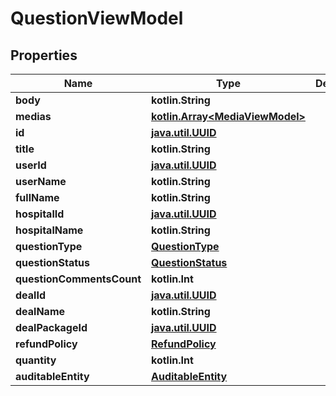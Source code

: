 
# QuestionViewModel

## Properties
Name | Type | Description | Notes
------------ | ------------- | ------------- | -------------
**body** | **kotlin.String** |  |  [optional]
**medias** | [**kotlin.Array&lt;MediaViewModel&gt;**](MediaViewModel.md) |  |  [optional]
**id** | [**java.util.UUID**](java.util.UUID.md) |  |  [optional]
**title** | **kotlin.String** |  |  [optional]
**userId** | [**java.util.UUID**](java.util.UUID.md) |  |  [optional]
**userName** | **kotlin.String** |  |  [optional]
**fullName** | **kotlin.String** |  |  [optional]
**hospitalId** | [**java.util.UUID**](java.util.UUID.md) |  |  [optional]
**hospitalName** | **kotlin.String** |  |  [optional]
**questionType** | [**QuestionType**](QuestionType.md) |  |  [optional]
**questionStatus** | [**QuestionStatus**](QuestionStatus.md) |  |  [optional]
**questionCommentsCount** | **kotlin.Int** |  |  [optional]
**dealId** | [**java.util.UUID**](java.util.UUID.md) |  |  [optional]
**dealName** | **kotlin.String** |  |  [optional]
**dealPackageId** | [**java.util.UUID**](java.util.UUID.md) |  |  [optional]
**refundPolicy** | [**RefundPolicy**](RefundPolicy.md) |  |  [optional]
**quantity** | **kotlin.Int** |  |  [optional]
**auditableEntity** | [**AuditableEntity**](AuditableEntity.md) |  |  [optional]



